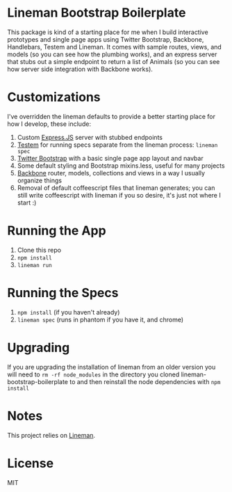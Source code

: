 # Lineman Bootstrap Boilerplate

This package is kind of a starting place for me when I build interactive prototypes and single page apps using Twitter Bootstrap, Backbone, Handlebars, Testem and Lineman. It comes with sample routes, views, and models (so you can see how the plumbing works), and an express server that stubs out a simple endpoint to return a list of Animals (so you can see how server side integration with Backbone works).

# Customizations

I've overridden the lineman defaults to provide a better starting place for how I  develop, these include:

1. Custom [Express.JS](http://expressjs.com/) server with stubbed endpoints
2. [Testem](https://github.com/airportyh/testem) for running specs separate from the lineman process: `lineman spec`
3. [Twitter Bootstrap](https://github.com/twitter/bootstrap) with a basic single page app layout and navbar
4. Some default styling and Bootstrap mixins.less, useful for many projects
5. [Backbone](http://documentcloud.github.com/backbone/) router, models, collections and views in a way I usually organize things
6. Removal of default coffeescript files that lineman generates; you can still write coffeescript with lineman if you so desire, it's just not where I start :)

# Running the App

1. Clone this repo
2. `npm install`
3. `lineman run`

# Running the Specs

1. `npm install` (if you haven't already)
2. `lineman spec` (runs in phantom if you have it, and chrome)

# Upgrading

If you are upgrading the installation of lineman from an older version you will need to `rm -rf node_modules` in the directory you cloned lineman-bootstrap-boilerplate to and then reinstall the node dependencies with `npm install`

# Notes

This project relies on [Lineman](https://github.com/testdouble/lineman).

# License

MIT